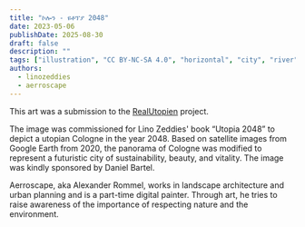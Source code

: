 ```yaml
---
title: "ኮሎን - ዩቶፕያ 2048"
date: 2023-05-06
publishDate: 2025-08-30
draft: false
description: ""
tags: ["illustration", "CC BY-NC-SA 4.0", "horizontal", "city", "river", "transport"]
authors:
  - linozeddies
  - aerroscape
---
```


This art was a submission to the [RealUtopien](https://realutopien.info/visuals/koeln-utopia-2048/) project.

The image was commissioned for Lino Zeddies' book “Utopia 2048” to depict a utopian Cologne in the year 2048. Based on satellite images from Google Earth from 2020, the panorama of Cologne was modified to represent a futuristic city of sustainability, beauty, and vitality. The image was kindly sponsored by Daniel Bartel.

Aerroscape, aka Alexander Rommel, works in landscape architecture and urban planning and is a part-time digital painter. Through art, he tries to raise awareness of the importance of respecting nature and the environment.
